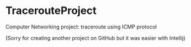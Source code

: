 # TracerouteProject
Computer Networking project: traceroute using ICMP protocol

(Sorry for creating another project on GitHub but it was easier with Intellij)
